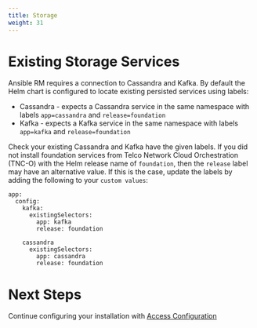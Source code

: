 ```yaml
---
title: Storage
weight: 31
---
```


# Existing Storage Services

Ansible RM requires a connection to Cassandra and Kafka. By default the Helm chart is configured to locate existing persisted services using labels:

- Cassandra - expects a Cassandra service in the same namespace with labels `app=cassandra` and `release=foundation`
- Kafka - expects a Kafka service in the same namespace with labels `app=kafka` and `release=foundation`

Check your existing Cassandra and Kafka have the given labels. If you did not install foundation services from Telco Network Cloud Orchestration (TNC-O) with the Helm release name of `foundation`, then the `release` label may have an alternative value. If this is the case, update the labels by adding the following to your `custom values`:

```
app:
  config:
    kafka:
      existingSelectors:
        app: kafka
        release: foundation

    cassandra
      existingSelectors:
        app: cassandra
        release: foundation
```

# Next Steps

Continue configuring your installation with [Access Configuration](/installation/resource-manager/ansible-rm/access-config)
